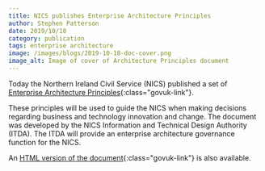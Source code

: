 ```yaml
---
title: NICS publishes Enterprise Architecture Principles
author: Stephen Patterson
date: 2019/10/18
category: publication
tags: enterprise architecture
image: /images/blogs/2019-10-18-doc-cover.png
image_alt: Image of cover of Architecture Principles document
---
```


Today the Northern Ireland Civil Service (NICS) published a set of [Enterprise Architecture Principles][1]{:class="govuk-link"}.

These principles will be used to guide the NICS when making decisions regarding business and technology innovation and change. The document was developed by the NICS Information and Technical Design Authority (ITDA). The ITDA will provide an enterprise architecture governance function for the NICS.

An [HTML version of the document][2]{:class="govuk-link"} is also available.

[1]: https://www.finance-ni.gov.uk/sites/default/files/publications/dfp/NICS%20Enterprise%20Architecture%20Principles%20-%20ITDA.PDF
[2]: https://nics-ea-principles.london.cloudapps.digital
